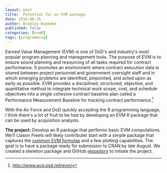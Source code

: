 ```yaml
---
layout: post
title:  Potential for an EVM package
date: 2016-06-15
author: Bradley Boehmke
published: false
categories: [evmR]
tags: [programming]
---
```


Earned Value Management (EVM) is one of DoD's and industry's most popular program planning and management tools. The purpose of EVM is to ensure sound planning and resourcing of all tasks required for contract performance. It promotes an environment where contract execution data is shared between project personnel and government oversight staff and in which emerging problems are identified, pinpointed, and acted upon as early as possible. EVM provides a disciplined, structured, objective, and quantitative method to integrate technical work scope, cost, and schedule objectives into a single cohesive contract baseline plan called a Performance Measurement Baseline for tracking contract performance.[^acq]

With the Air Force and DoD quickly accepting the R programming language, I think there's a lot of fruit to be had by developing an EVM R package that can be used by acquisition analysts.

**The project:** Develop an R package that performs basic EVM computations. We’ll (Jason Freels will likely contribute) start with a simple package that captures the [common EVM formulas](http://edward-designer.com/web/pmp-earned-value-questions-explanined/) and a few plotting capabilities. The goal is to have a package ready for submission to CRAN by late August. We created a skeleton package and GitHub [repository](https://github.com/bradleyboehmke/evmR) to initiate the project.




[^acq]: http://www.acq.osd.mil/evm/
